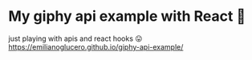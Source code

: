 # My giphy api example with React 🥰
just playing with apis and react hooks 😛
https://emilianoglucero.github.io/giphy-api-example/


